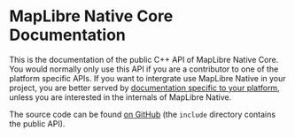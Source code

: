# MapLibre Native Core Documentation

This is the documentation of the public C++ API of MapLibre Native Core. You would normally only use this API if you are a contributor to one of the platform specific APIs. If you want to intergrate use MapLibre Native in your project, you are better served by [documentation specific to your platform](https://maplibre.org/projects/maplibre-native/), unless you are interested in the internals of MapLibre Native.

The source code can be found [on GitHub](https://github.com/track-asia-vn/maplibre-native) (the `include` directory contains the public API).
